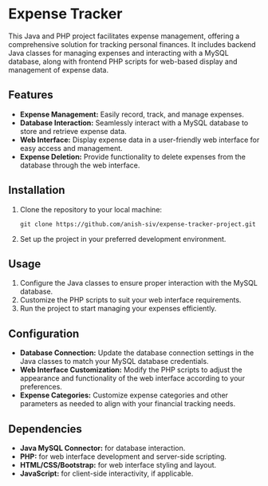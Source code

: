 # Expense Tracker

This Java and PHP project facilitates expense management, offering a comprehensive solution for tracking personal finances. It includes backend Java classes for managing expenses and interacting with a MySQL database, along with frontend PHP scripts for web-based display and management of expense data.

## Features

- **Expense Management:** Easily record, track, and manage expenses.
- **Database Interaction:** Seamlessly interact with a MySQL database to store and retrieve expense data.
- **Web Interface:** Display expense data in a user-friendly web interface for easy access and management.
- **Expense Deletion:** Provide functionality to delete expenses from the database through the web interface.

## Installation

1. Clone the repository to your local machine:

    `git clone https://github.com/anish-siv/expense-tracker-project.git`
   
3. Set up the project in your preferred development environment.

## Usage

1. Configure the Java classes to ensure proper interaction with the MySQL database.
2. Customize the PHP scripts to suit your web interface requirements.
3. Run the project to start managing your expenses efficiently.

## Configuration

- **Database Connection:** Update the database connection settings in the Java classes to match your MySQL database credentials.
- **Web Interface Customization:** Modify the PHP scripts to adjust the appearance and functionality of the web interface according to your preferences.
- **Expense Categories:** Customize expense categories and other parameters as needed to align with your financial tracking needs.

## Dependencies

- **Java MySQL Connector:** for database interaction.
- **PHP:** for web interface development and server-side scripting.
- **HTML/CSS/Bootstrap:** for web interface styling and layout.
- **JavaScript:** for client-side interactivity, if applicable.


